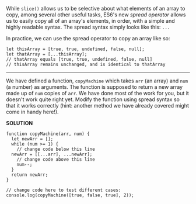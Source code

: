 While `slice()` allows us to be selective about what elements of an array to copy, among several other useful tasks, ES6's new *spread operator* allows us to easily copy all of an array's elements, in order, with a simple and highly readable syntax. The spread syntax simply looks like this: `...`

In practice, we can use the spread operator to copy an array like so:

```
let thisArray = [true, true, undefined, false, null];
let thatArray = [...thisArray];
// thatArray equals [true, true, undefined, false, null]
// thisArray remains unchanged, and is identical to thatArray
```

---

We have defined a function, `copyMachine` which takes `arr` (an array) and `num` (a number) as arguments. The function is supposed to return a new array made up of `num` copies of `arr`. We have done most of the work for you, but it doesn't work quite right yet. Modify the function using spread syntax so that it works correctly (hint: another method we have already covered might come in handy here!).

**SOLUTION**

```
function copyMachine(arr, num) {
  let newArr = [];
  while (num >= 1) {
    // change code below this line
  newArr = [[...arr], ...newArr];
    // change code above this line
    num--;
  }
  return newArr;
}

// change code here to test different cases:
console.log(copyMachine([true, false, true], 2));
```
